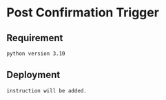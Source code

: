 # Post Confirmation Trigger

## Requirement
```bash
python version 3.10
```
## Deployment
```bash
instruction will be added.
```